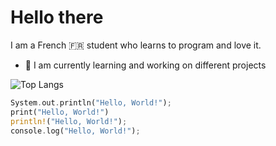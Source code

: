 # **Hello there**
I am a French 🇫🇷 student who learns to program and love it.
- 🔭 I am currently learning and working on different projects


![Top Langs](https://github-readme-stats.vercel.app/api/top-langs/?username=Kallu-A&layout=compact&theme=monokai&count_private=true&langs_count=10)


```rust
System.out.println("Hello, World!");
print("Hello, World!")
println!("Hello, World!");
console.log("Hello, World!");
```
